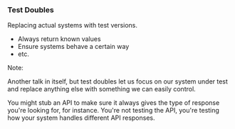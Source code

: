 ### Test Doubles

Replacing actual systems with test versions.

* Always return known values <!-- .element: class="fragment" -->
* Ensure systems behave a certain way <!-- .element: class="fragment" -->
* etc. <!-- .element: class="fragment" -->

Note:

Another talk in itself, but test doubles let us focus on our system under test and replace anything else with something we can easily control.

You might stub an API to make sure it always gives the type of response you're looking for, for instance. You're not testing the API, you're testing how your system handles different API responses.
